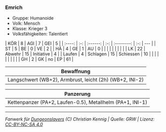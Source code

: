 ### Emrich

- Gruppe: Humanoide
- Volk: Mensch
- Klasse: Krieger 3
- Volksfähigkeiten: Talentiert

|  KÖR   |  8  |   AGI    |  7  |    GEI     |  5  |
| :----: | :-: | :------: | :-: | :--------: | :-: | --- |
|   ST   |  5  |    BE    |  0  |     VE     |  2  |
|   HÄ   |  4  |    GE    |  1  |     AU     |  0  |
|        |     |          |     |            |     |     |
|   LK   | 22  |  Abwehr  | 15  | Initiative |  4  |
| Laufen |  4  | Schlagen | 15  | Schiessen  | 10  |
|        |     |          |     |            |     |     |
|   GH   |  2  |    GK    | no  |     EP     | 61  |

|                       Bewaffnung                        |
| :-----------------------------------------------------: |
| Langschwert (WB+2), Armbrust, leicht (2h) (WB+2, INI-2) |

|                         Panzerung                         |
| :-------------------------------------------------------: |
| Kettenpanzer (PA+2, Laufen-0.5), Metallhelm (PA+1, INI-1) |

---

_Fanwerk für [Dungeonslayers](https://www.dungeonslayers.net/) (C) Christian Kennig | Quelle: GRW | Lizenz: [CC-BY-NC-SA 4.0](https://creativecommons.org/licenses/by-nc-sa/4.0/deed.de)_
